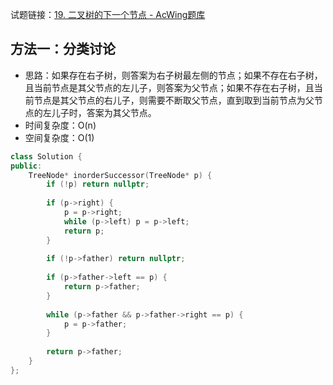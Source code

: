 试题链接：[19. 二叉树的下一个节点 - AcWing题库](https://www.acwing.com/problem/content/description/31/)

## 方法一：分类讨论

- 思路：如果存在右子树，则答案为右子树最左侧的节点；如果不存在右子树，且当前节点是其父节点的左儿子，则答案为父节点；如果不存在右子树，且当前节点是其父节点的右儿子，则需要不断取父节点，直到取到当前节点为父节点的左儿子时，答案为其父节点。
- 时间复杂度：O(n)
- 空间复杂度：O(1)

```cpp
class Solution {
public:
    TreeNode* inorderSuccessor(TreeNode* p) {
        if (!p) return nullptr;
        
        if (p->right) {
            p = p->right;
            while (p->left) p = p->left;
            return p;
        }
        
        if (!p->father) return nullptr;
        
        if (p->father->left == p) {
            return p->father;
        }
        
        while (p->father && p->father->right == p) {
            p = p->father;
        }
        
        return p->father;
    }
};
```
